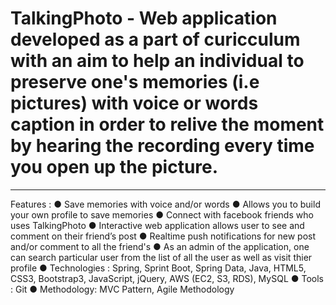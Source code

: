 # TalkingPhoto - Web application developed as a part of curicculum with an aim to help an individual to preserve one's memories (i.e pictures) with voice or words caption in order to relive the moment by hearing the recording every time you open up the picture.
------------------------------------------------------------------------------------------------------------------------------------------
Features : 
● Save memories with voice and/or words
● Allows you to build your own profile to save memories
● Connect with facebook friends who uses TalkingPhoto
● Interactive web application allows user to see and comment on their friend’s post
● Realtime push notifications for new post and/or comment to all the friend's
● As an admin of the application, one can search particular user from the list of all the user as well as visit thier profile
● Technologies : Spring, Sprint Boot, Spring Data, Java, HTML5, CSS3, Bootstrap3, JavaScript, jQuery, AWS (EC2, S3, RDS), MySQL
● Tools : Git
● Methodology: MVC Pattern, Agile Methodology
